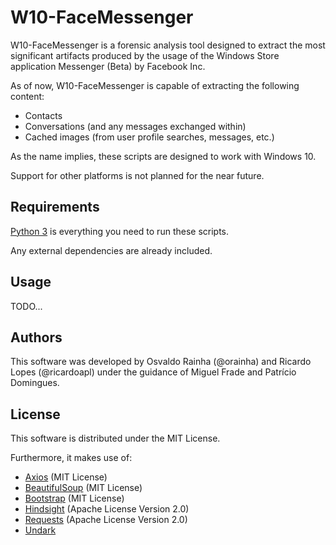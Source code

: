 # W10-FaceMessenger

W10-FaceMessenger is a forensic analysis tool designed to extract the most significant artifacts produced by the usage of the Windows Store application Messenger (Beta) by Facebook Inc.

As of now, W10-FaceMessenger is capable of extracting the following content:
- Contacts
- Conversations (and any messages exchanged within)
- Cached images (from user profile searches, messages, etc.)

As the name implies, these scripts are designed to work with Windows 10.

Support for other platforms is not planned for the near future.

## Requirements

[Python 3](https://www.python.org/) is everything you need to run these scripts.

Any external dependencies are already included.

## Usage

TODO...

## Authors

This software was developed by Osvaldo Rainha (@orainha) and Ricardo Lopes (@ricardoapl) under the guidance of Miguel Frade and Patrício Domingues.

## License

This software is distributed under the MIT License.

Furthermore, it makes use of:

- [Axios](https://github.com/axios/axios) (MIT License)
- [BeautifulSoup](https://www.crummy.com/software/BeautifulSoup/) (MIT License)
- [Bootstrap](https://getbootstrap.com/) (MIT License)
- [Hindsight](https://github.com/obsidianforensics/hindsight) (Apache License Version 2.0)
- [Requests](https://requests.readthedocs.io/en/master/) (Apache License Version 2.0)
- [Undark](https://pldaniels.com/undark)